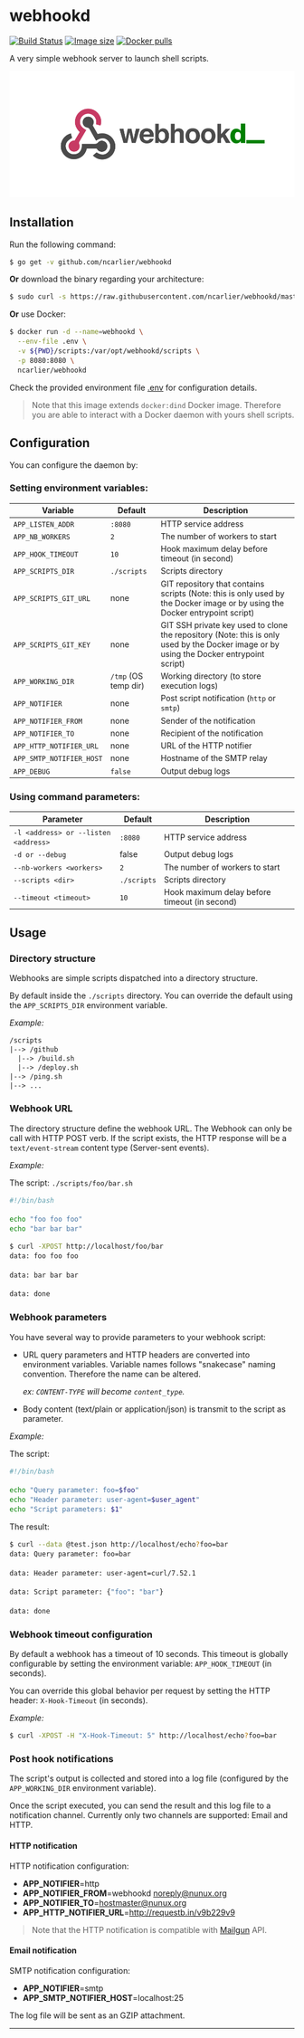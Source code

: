 # webhookd

[![Build Status](https://travis-ci.org/ncarlier/webhookd.svg?branch=master)](https://travis-ci.org/ncarlier/webhookd)
[![Image size](https://images.microbadger.com/badges/image/ncarlier/webhookd.svg)](https://microbadger.com/images/ncarlier/webhookd)
[![Docker pulls](https://img.shields.io/docker/pulls/ncarlier/webhookd.svg)](https://hub.docker.com/r/ncarlier/webhookd/)

A very simple webhook server to launch shell scripts.

![Logo](webhookd.svg)

## Installation

Run the following command:

```bash
$ go get -v github.com/ncarlier/webhookd
```

**Or** download the binary regarding your architecture:

```bash
$ sudo curl -s https://raw.githubusercontent.com/ncarlier/webhookd/master/install.sh | bash
```

**Or** use Docker:

```bash
$ docker run -d --name=webhookd \
  --env-file .env \
  -v ${PWD}/scripts:/var/opt/webhookd/scripts \
  -p 8080:8080 \
  ncarlier/webhookd
```

Check the provided environment file [.env](.env) for configuration details.

> Note that this image extends `docker:dind` Docker image. Therefore you are
> able to interact with a Docker daemon with yours shell scripts.

## Configuration

You can configure the daemon by:

### Setting environment variables:

| Variable | Default | Description |
|----------|---------|-------------|
| `APP_LISTEN_ADDR` | `:8080` | HTTP service address |
| `APP_NB_WORKERS` | `2` | The number of workers to start |
| `APP_HOOK_TIMEOUT` | `10` | Hook maximum delay before timeout (in second) |
| `APP_SCRIPTS_DIR` | `./scripts` | Scripts directory |
| `APP_SCRIPTS_GIT_URL` | none | GIT repository that contains scripts (Note: this is only used by the Docker image or by using the Docker entrypoint script) |
| `APP_SCRIPTS_GIT_KEY` | none | GIT SSH private key used to clone the repository (Note: this is only used by the Docker image or by using the Docker entrypoint script) |
| `APP_WORKING_DIR` | `/tmp` (OS temp dir) | Working directory (to store execution logs) |
| `APP_NOTIFIER` | none | Post script notification (`http` or `smtp`) |
| `APP_NOTIFIER_FROM` | none | Sender of the notification |
| `APP_NOTIFIER_TO` | none | Recipient of the notification |
| `APP_HTTP_NOTIFIER_URL` | none | URL of the HTTP notifier |
| `APP_SMTP_NOTIFIER_HOST` | none | Hostname of the SMTP relay |
| `APP_DEBUG` | `false` | Output debug logs |

### Using command parameters:

| Parameter | Default | Description |
|----------|---------|-------------|
| `-l <address> or --listen <address>` | `:8080` | HTTP service address |
| `-d or --debug` | false | Output debug logs |
| `--nb-workers <workers>` | `2` | The number of workers to start |
| `--scripts <dir>` | `./scripts` | Scripts directory |
| `--timeout <timeout>` | `10` | Hook maximum delay before timeout (in second) |

## Usage

### Directory structure

Webhooks are simple scripts dispatched into a directory structure.

By default inside the `./scripts` directory.
You can override the default using the `APP_SCRIPTS_DIR` environment variable.

*Example:*

```
/scripts
|--> /github
  |--> /build.sh
  |--> /deploy.sh
|--> /ping.sh
|--> ...
```

### Webhook URL

The directory structure define the webhook URL.
The Webhook can only be call with HTTP POST verb.
If the script exists, the HTTP response will be a `text/event-stream` content
type (Server-sent events).

*Example:*

The script: `./scripts/foo/bar.sh`

```bash
#!/bin/bash

echo "foo foo foo"
echo "bar bar bar"
```

```bash
$ curl -XPOST http://localhost/foo/bar
data: foo foo foo

data: bar bar bar

data: done
```

### Webhook parameters

You have several way to provide parameters to your webhook script:

- URL query parameters and HTTP headers are converted into environment
  variables.
  Variable names follows "snakecase" naming convention.
  Therefore the name can be altered.

  *ex: `CONTENT-TYPE` will become `content_type`.*

- Body content (text/plain or application/json) is transmit to the script as
  parameter.

*Example:*

The script:

```bash
#!/bin/bash

echo "Query parameter: foo=$foo"
echo "Header parameter: user-agent=$user_agent"
echo "Script parameters: $1"
```

The result:

```bash
$ curl --data @test.json http://localhost/echo?foo=bar
data: Query parameter: foo=bar

data: Header parameter: user-agent=curl/7.52.1

data: Script parameter: {"foo": "bar"}

data: done
```

### Webhook timeout configuration

By default a webhook has a timeout of 10 seconds.
This timeout is globally configurable by setting the environment variable:
`APP_HOOK_TIMEOUT` (in seconds).

You can override this global behavior per request by setting the HTTP header:
`X-Hook-Timeout` (in seconds).

*Example:*

```bash
$ curl -XPOST -H "X-Hook-Timeout: 5" http://localhost/echo?foo=bar
```

### Post hook notifications

The script's output is collected and stored into a log file (configured by the
`APP_WORKING_DIR` environment variable).

Once the script executed, you can send the result and this log file to a
notification channel. Currently only two channels are supported: Email and HTTP.

#### HTTP notification

HTTP notification configuration:

- **APP_NOTIFIER**=http
- **APP_NOTIFIER_FROM**=webhookd <noreply@nunux.org>
- **APP_NOTIFIER_TO**=hostmaster@nunux.org
- **APP_HTTP_NOTIFIER_URL**=http://requestb.in/v9b229v9

> Note that the HTTP notification is compatible with
[Mailgun](https://mailgun.com) API.

#### Email notification

SMTP notification configuration:

- **APP_NOTIFIER**=smtp
- **APP_SMTP_NOTIFIER_HOST**=localhost:25

The log file will be sent as an GZIP attachment.

---


